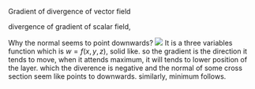 Gradient of divergence of vector field

divergence of gradient of scalar field, 

Why the normal seems to point downwards?
![](../../attach/Lapacian.png)
It is a three variables function which is $w = f(x, y ,z)$, solid like.
so the gradient is the direction it tends to move, when it attends maximum, it will tends to lower position of the layer. which the diverence is negative and the normal of some cross section seem like points to downwards.
similarly, minimum follows.

